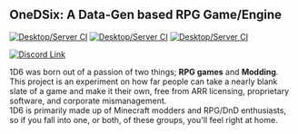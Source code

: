 ## OneDSix: A Data-Gen based RPG Game/Engine
<a href="https://github.com/OneDSix/onedsix/actions/workflows/gradle.yml"><img alt="Desktop/Server CI" src="https://img.shields.io/github/actions/workflow/status/onedsix/onedsix/gradle.yml?label=Core%201D6"></a>
<a href="https://github.com/OneDSix/basemod/actions/workflows/gradle.yml"><img alt="Desktop/Server CI" src="https://img.shields.io/github/actions/workflow/status/onedsix/basemod/gradle.yml?label=Basemod"></a>
<a href="https://github.com/OneDSix/MiniSponge/actions/workflows/gradle.yml"><img alt="Desktop/Server CI" src="https://img.shields.io/github/actions/workflow/status/onedsix/minisponge/gradle.yml?label=MiniSponge"></a>

<a href="https://discord.gg/aNjm3b6eYJ"><img alt="Discord Link" src="https://img.shields.io/discord/969376256640569474?logo=discord&label=1D6%20Discord%20Server"></a>

1D6 was born out of a passion of two things; **RPG games** and **Modding**.\
This project is an experiment on how far people can take a nearly blank slate of a game and make it their own, free from ARR licensing, proprietary software, and corporate mismanagement.\
1D6 is primarily made up of Minecraft modders and RPG/DnD enthusiasts, so if you fall into one, or both, of these groups, you'll feel right at home.

<!-- More info about 1D6 is avalible on [our website]() -->
